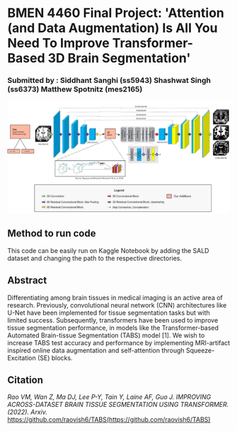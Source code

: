 # BMEN 4460 Final Project: 'Attention (and Data Augmentation) Is All You Need To Improve Transformer-Based 3D Brain Segmentation'

### Submitted by : Siddhant Sanghi (ss5943) Shashwat Singh (ss6373) Matthew Spotnitz (mes2165)

![alt text](https://github.com/s10singh97/BME_Final_Project/blob/main/architecture.jpg?raw=true)


## Method to run code
This code can be easily run on Kaggle Notebook by adding the SALD dataset and changing the path to the respective directories.

## Abstract

Differentiating among brain tissues in medical imaging is an active area of research.  Previously, convolutional neural network (CNN) architectures like U-Net have been implemented for tissue segmentation tasks but with limited success.  Subsequently, transformers have been used to improve tissue segmentation performance, in models like the Transformer-based Automated Brain-tissue Segmentation (TABS) model [1]. We wish to increase TABS test accuracy and performance by implementing MRI-artifact inspired online data augmentation and self-attention through Squeeze-Excitation (SE) blocks.


## Citation

*Rao VM, Wan Z, Ma DJ, Lee P-Y, Tain Y, Laine AF, Guo  J. IMPROVING ACROSS-DATASET BRAIN TISSUE SEGMENTATION USING TRANSFORMER. (2022). Arxiv.*
https://github.com/raovish6/TABS(https://github.com/raovish6/TABS)
